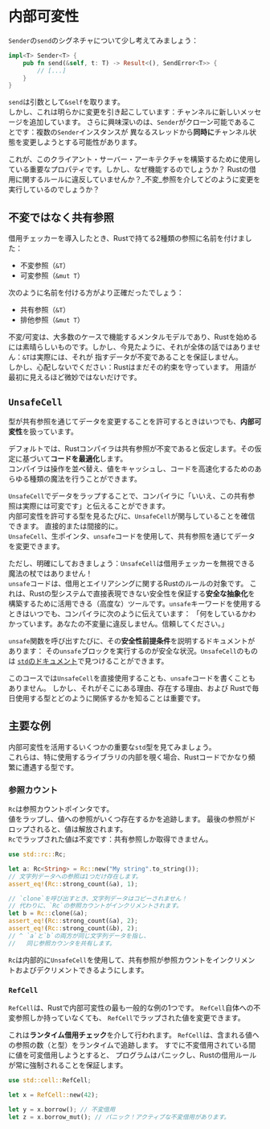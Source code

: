 # 内部可変性

`Sender`の`send`のシグネチャについて少し考えてみましょう：

```rust
impl<T> Sender<T> {
    pub fn send(&self, t: T) -> Result<(), SendError<T>> {
        // [...]
    }
}
```

`send`は引数として`&self`を取ります。\
しかし、これは明らかに変更を引き起こしています：チャンネルに新しいメッセージを追加しています。
さらに興味深いのは、`Sender`がクローン可能であることです：複数の`Sender`インスタンスが
異なるスレッドから**同時に**チャンネル状態を変更しようとする可能性があります。

これが、このクライアント・サーバー・アーキテクチャを構築するために使用している重要なプロパティです。しかし、なぜ機能するのでしょうか？
Rustの借用に関するルールに違反していませんか？_不変_参照を介してどのように変更を実行しているのでしょうか？

## 不変ではなく共有参照

借用チェッカーを導入したとき、Rustで持てる2種類の参照に名前を付けました：

- 不変参照（`&T`）
- 可変参照（`&mut T`）

次のように名前を付ける方がより正確だったでしょう：

- 共有参照（`&T`）
- 排他参照（`&mut T`）

不変/可変は、大多数のケースで機能するメンタルモデルであり、Rustを始めるには素晴らしいものです。しかし、今見たように、それが全体の話ではありません：`&T`は実際には、それが
指すデータが不変であることを保証しません。\
しかし、心配しないでください：Rustはまだその約束を守っています。
用語が最初に見えるほど微妙ではないだけです。

## `UnsafeCell`

型が共有参照を通じてデータを変更することを許可するときはいつでも、**内部可変性**を扱っています。

デフォルトでは、Rustコンパイラは共有参照が不変であると仮定します。その仮定に基づいて**コードを最適化**します。\
コンパイラは操作を並べ替え、値をキャッシュし、コードを高速化するためのあらゆる種類の魔法を行うことができます。

`UnsafeCell`でデータをラップすることで、コンパイラに「いいえ、この共有参照は実際には可変です」と伝えることができます。\
内部可変性を許可する型を見るたびに、`UnsafeCell`が関与していることを確信できます。
直接的または間接的に。\
`UnsafeCell`、生ポインタ、`unsafe`コードを使用して、共有参照を通じてデータを変更できます。

ただし、明確にしておきましょう：`UnsafeCell`は借用チェッカーを無視できる魔法の杖ではありません！\
`unsafe`コードは、借用とエイリアシングに関するRustのルールの対象です。
これは、Rustの型システムで直接表現できない安全性を保証する**安全な抽象化**を構築するために活用できる（高度な）ツールです。`unsafe`キーワードを使用するときはいつでも、コンパイラに次のように伝えています：
「何をしているかわかっています。あなたの不変量に違反しません。信頼してください。」

`unsafe`関数を呼び出すたびに、その**安全性前提条件**を説明するドキュメントがあります：
その`unsafe`ブロックを実行するのが安全な状況。`UnsafeCell`のものは
[`std`のドキュメント](https://doc.rust-lang.org/std/cell/struct.UnsafeCell.html)で見つけることができます。

このコースでは`UnsafeCell`を直接使用することも、`unsafe`コードを書くこともありません。
しかし、それがそこにある理由、存在する理由、および
Rustで毎日使用する型とどのように関係するかを知ることは重要です。

## 主要な例

内部可変性を活用するいくつかの重要な`std`型を見てみましょう。\
これらは、特に使用するライブラリの内部を覗く場合、Rustコードでかなり頻繁に遭遇する型です。

### 参照カウント

`Rc`は参照カウントポインタです。\
値をラップし、値への参照がいくつ存在するかを追跡します。
最後の参照がドロップされると、値は解放されます。\
`Rc`でラップされた値は不変です：共有参照しか取得できません。

```rust
use std::rc::Rc;

let a: Rc<String> = Rc::new("My string".to_string());
// 文字列データへの参照は1つだけ存在します。
assert_eq!(Rc::strong_count(&a), 1);

// `clone`を呼び出すとき、文字列データはコピーされません！
// 代わりに、`Rc`の参照カウントがインクリメントされます。
let b = Rc::clone(&a);
assert_eq!(Rc::strong_count(&a), 2);
assert_eq!(Rc::strong_count(&b), 2);
// ^ `a`と`b`の両方が同じ文字列データを指し、
//   同じ参照カウンタを共有します。
```

`Rc`は内部的に`UnsafeCell`を使用して、共有参照が参照カウントをインクリメントおよびデクリメントできるようにします。

### `RefCell`

`RefCell`は、Rustで内部可変性の最も一般的な例の1つです。
`RefCell`自体への不変参照しか持っていなくても、
`RefCell`でラップされた値を変更できます。

これは**ランタイム借用チェック**を介して行われます。
`RefCell`は、含まれる値への参照の数（と型）をランタイムで追跡します。
すでに不変借用されている間に値を可変借用しようとすると、
プログラムはパニックし、Rustの借用ルールが常に強制されることを保証します。

```rust
use std::cell::RefCell;

let x = RefCell::new(42);

let y = x.borrow(); // 不変借用
let z = x.borrow_mut(); // パニック！アクティブな不変借用があります。
```